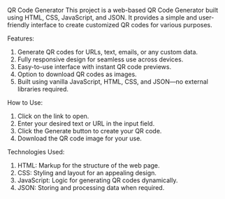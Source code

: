 QR Code Generator
This project is a web-based QR Code Generator built using HTML, CSS, JavaScript, and JSON. It provides a simple and user-friendly interface to create customized QR codes for various purposes.

Features:
1) Generate QR codes for URLs, text, emails, or any custom data.
2) Fully responsive design for seamless use across devices.
3) Easy-to-use interface with instant QR code previews.
4) Option to download QR codes as images.
5) Built using vanilla JavaScript, HTML, CSS, and JSON—no external libraries required.
   
How to Use:
1) Click on the link to open.
2) Enter your desired text or URL in the input field.
3) Click the Generate button to create your QR code.
4) Download the QR code image for your use.

Technologies Used:
1) HTML: Markup for the structure of the web page.
2) CSS: Styling and layout for an appealing design.
3) JavaScript: Logic for generating QR codes dynamically.
4) JSON: Storing and processing data when required.
